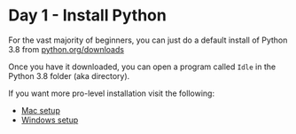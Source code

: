 # Day 1 - Install Python

For the vast majority of beginners, you can just do a default install of Python 3.8 from [python.org/downloads](https://python.org/downloads)

Once you have it downloaded, you can open a program called `Idle` in the Python 3.8 folder (aka directory). 

If you want more pro-level installation visit the following:

- [Mac setup](https://www.codingforentrepreneurs.com/blog/install-django-on-mac-or-linux)
- [Windows setup](https://www.codingforentrepreneurs.com/blog/install-python-django-on-windows)
